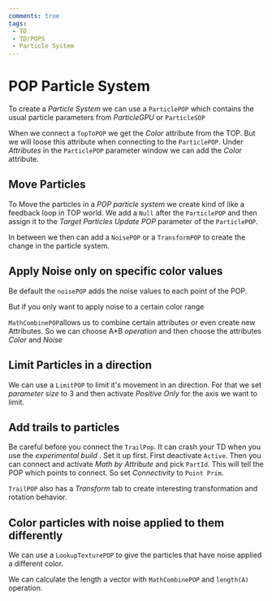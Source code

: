 ```yaml
---
comments: true
tags:
 - TD
 - TD/POPS
 - Particle System
---
```

# POP Particle System

To create a *Particle System* we can use a `ParticlePOP` which contains the usual particle parameters from *ParticleGPU* or `ParticleSOP`

When we connect a `TopToPOP` we get the *Color* attribute from the TOP. But we will loose this attribute when connecting to the `ParticlePOP`. Under *Attributes* in the `ParticlePOP` parameter window we can add the *Color* attribute.

## Move Particles
To Move the particles in a *POP particle system* we create kind of like a feedback loop in TOP world. We add a `Null` after the `ParticlePOP` and then assign it to the *Target Particles Update POP* parameter of the `ParticlePOP`.

In between we then can add a `NoisePOP` or a `TransformPOP` to create the change in the particle system.

## Apply Noise only on specific color values
Be default the `noisePOP` adds the noise values to each point of the POP.

But if you only want to apply noise to a certain color range

`MathCombinePOP`allows us to combine certain attributes or even create new Attributes. So we can choose A*B *operation* and then choose the attributes *Color* and *Noise*

## Limit Particles in a direction
We can use a `LimitPOP` to limit it's movement in an direction.
For that we set *parameter size* to 3 and then activate *Positive Only* for the axis we want to limit.

## Add trails to particles
Be careful before you connect the `TrailPop`. It can crash your TD when you use the *experimental build* . Set it up first.
First deactivate `Active`. Then you can connect and activate *Math by Attribute* and pick `PartId`. This will tell the POP which points to connect.
So set *Connectivity* to `Point Prim`.

`TrailPOP` also has a *Transform* tab to create interesting transformation and rotation behavior.

## Color particles with noise applied to them differently
We can use a `LookupTexturePOP` to give the particles that have noise applied a different color.

We can calculate the length a vector with `MathCombinePOP` and `length(A)` operation.